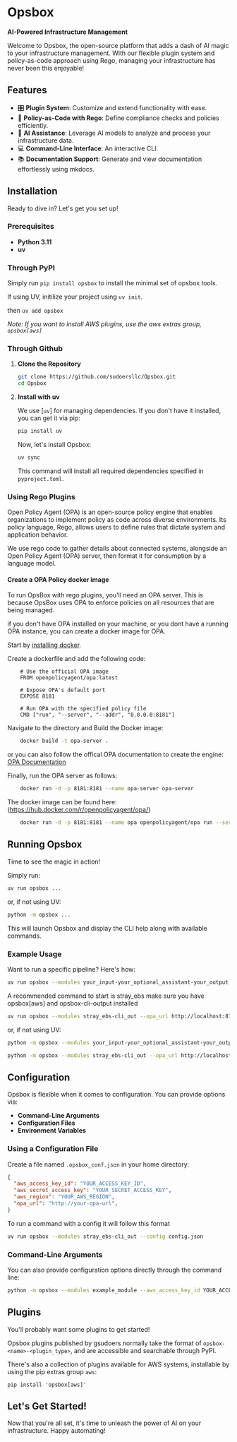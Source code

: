 # Opsbox

**AI-Powered Infrastructure Management**

Welcome to Opsbox, the open-source platform that adds a dash of AI magic to your infrastructure management. With our flexible plugin system and policy-as-code approach using Rego, managing your infrastructure has never been this enjoyable!

## Features

- 🎛️ **Plugin System**: Customize and extend functionality with ease.
- 📝 **Policy-as-Code with Rego**: Define compliance checks and policies efficiently.
- 🤖 **AI Assistance**: Leverage AI models to analyze and process your infrastructure data.
- 💻 **Command-Line Interface**: An interactive CLI.
- 📚 **Documentation Support**: Generate and view documentation effortlessly using mkdocs.

## Installation

Ready to dive in? Let's get you set up!

### Prerequisites

- **Python 3.11**
- **uv**

### Through PyPI

Simply run `pip install opsbox` to install the minimal set of opsbox tools.

If using UV, initilize your project using `uv init`.

then `uv add opsbox`

*Note: If you want to install AWS plugins, use the aws extras group, `opsbox[aws]`*

### Through Github

1. **Clone the Repository**

    ```bash
    git clone https://github.com/sudoersllc/Opsbox.git
    cd Opsbox
    ```

2. **Install with uv**

    We use [`uv`] for managing dependencies. If you don't have it installed, you can get it via pip:

    ```bash
    pip install uv
    ```



    Now, let's install Opsbox:

    ```bash
    uv sync
    ```

    This command will install all required dependencies specified in `pyproject.toml`.

### Using Rego Plugins
Open Policy Agent (OPA) is an open-source policy engine that enables organizations to implement policy as code across diverse environments. Its policy language, Rego, allows users to define rules that dictate system and application behavior.

We use rego code to gather details about connected systems, alongside an Open Policy Agent (OPA) server, then format it for consumption by a language model.

#### Create a OPA Policy docker image
To run OpsBox with rego plugins, you'll need an OPA server. This is because OpsBox uses OPA to enforce policies on all resources that are being managed.

if you don't have OPA installed on your machine, or you dont have a running OPA instance, you can create a docker image for OPA.

Start by [installing docker](https://docs.docker.com/engine/install/).

Create a dockerfile and add the following code:
```docker
    # Use the official OPA image
    FROM openpolicyagent/opa:latest

    # Expose OPA's default port
    EXPOSE 8181

    # Run OPA with the specified policy file
    CMD ["run", "--server", "--addr", "0.0.0.0:8181"]
```

Navigate to the directory and Build the Docker image:
```bash
    docker build -t opa-server .
```
or you can also follow the offical OPA documentation to create the engine: [OPA Documentation](https://www.openpolicyagent.org/docs/latest/)

Finally, run the OPA server as follows:
```bash
    docker run -d -p 8181:8181 --name opa-server opa-server
```

The docker image can be found here:
(https://hub.docker.com/r/openpolicyagent/opa/)

```bash
    docker run -d -p 8181:8181 --name opa openpolicyagent/opa run --server --addr=0.0.0.0:8181*
```

## Running Opsbox

Time to see the magic in action!

Simply run:

```bash
uv run opsbox ...
```

or, if not using UV:

```bash
python -m opsbox ...
```

This will launch Opsbox and display the CLI help along with available commands.

### Example Usage

Want to run a specific pipeline? Here's how:

```bash
uv run opsbox --modules your_input-your_optional_assistant-your_output --opa_url http://your-opa-url 
```

A recommended command to start is stray_ebs make sure you have opsbox[aws] and opsbox-cli-output installed

```bash
uv run opsbox --modules stray_ebs-cli_out --opa_url http://localhost:8181/ --aws_access_key_id {YOUR_ACCESS_KEY_ID} --aws_secret_access_key {YOUR_SECRET_ACCESS_KEY} --aws_region us-east-1
```

or, if not using UV:

```bash
python -m opsbox --modules your_input-your_optional_assistant-your_output --opa_url http://your-opa-url 
```

```bash
python -m opsbox --modules stray_ebs-cli_out --opa_url http://localhost:8181/ --aws_access_key_id {YOUR_ACCESS_KEY_ID} --aws_secret_access_key {YOUR_SECRET_ACCESS_KEY} --aws_region us-east-1
```

## Configuration

Opsbox is flexible when it comes to configuration. You can provide options via:

- **Command-Line Arguments**
- **Configuration Files**
- **Environment Variables**

### Using a Configuration File

Create a file named `.opsbox_conf.json` in your home directory:

```json
{
  "aws_access_key_id": "YOUR_ACCESS_KEY_ID",
  "aws_secret_access_key": "YOUR_SECRET_ACCESS_KEY",
  "aws_region": "YOUR_AWS_REGION",
  "opa_url": "http://your-opa-url",
}
```

To run a command with a config it will follow this format
```bash
uv run opsbox --modules stray_ebs-cli_out --config config.json
```

### Command-Line Arguments

You can also provide configuration options directly through the command line:

```bash
python -m opsbox --modules example_module --aws_access_key_id YOUR_ACCESS_KEY_ID --aws_secret_access_key YOUR_SECRET_ACCESS_KEY --aws_region YOUR_AWS_REGION --opa_url http://your-opa-url 
```

## Plugins
You'll probably want some plugins to get started!

Opsbox plugins published by gsudoers normally take the format of `opsbox-<name>-<plugin_type>`, and are accessible and searchable through PyPI.

There's also a collection of plugins available for AWS systems, installable by using the pip extras group `aws`:

```pip install 'opsbox[aws]'```


## Let's Get Started!

Now that you're all set, it's time to unleash the power of AI on your infrastructure. Happy automating!
